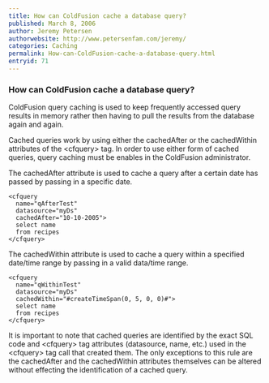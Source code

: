 ```yaml
---
title: How can ColdFusion cache a database query?
published: March 8, 2006
author: Jeremy Petersen
authorwebsite: http://www.petersenfam.com/jeremy/
categories: Caching
permalink: How-can-ColdFusion-cache-a-database-query.html
entryid: 71
---
```


<h3>How can ColdFusion cache a database query?</h3>

<p>
ColdFusion query caching is used to keep frequently accessed query results in memory rather then having to pull the results from the database again and again.
</p>

<p>
Cached queries work by using either the cachedAfter or the cachedWithin attributes of the &lt;cfquery&gt; tag.  In order to use either form of cached queries, query caching must be enables in the ColdFusion administrator.
</p>

<p>
The cachedAfter attribute is used to cache a query after a certain date has passed by passing in a specific date.
</p>

<pre><code class="language-markup">&lt;cfquery 
  name=&quot;qAfterTest&quot; 
  datasource=&quot;myDs&quot; 
  cachedAfter=&quot;10-10-2005&quot;&gt;
  select name
  from recipes
&lt;/cfquery&gt;
</code></pre>

<p>
The cachedWithin attribute is used to cache a query within a specified date/time range by passing in a valid data/time range.
</p>

<pre><code class="language-markup">&lt;cfquery 
  name=&quot;qWithinTest&quot; 
  datasource=&quot;myDs&quot; 
  cachedWithin=&quot;#createTimeSpan(0, 5, 0, 0)#&quot;&gt;
  select name
  from recipes
&lt;/cfquery&gt;
</code></pre>

<p>
It is important to note that cached queries are identified by the exact SQL code and &lt;cfquery&gt; tag attributes (datasource, name, etc.) used in the &lt;cfquery&gt; tag call that created them.  The only exceptions to this rule are the cachedAfter and the cachedWithin attributes themselves can be altered without effecting the identification of a cached query.
</p>



